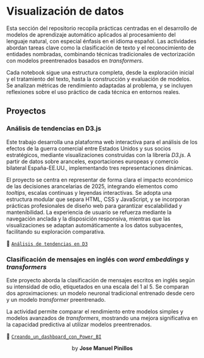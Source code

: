 # Visualización de datos

Esta sección del repositorio recopila prácticas centradas en el desarrollo de modelos de aprendizaje automático aplicados al procesamiento del lenguaje natural, con especial énfasis en el idioma español. Las actividades abordan tareas clave como la clasificación de texto y el reconocimiento de entidades nombradas, combinando técnicas tradicionales de vectorización con modelos preentrenados basados en *transformers*.

Cada notebook sigue una estructura completa, desde la exploración inicial y el tratamiento del texto, hasta la construcción y evaluación de modelos. Se analizan métricas de rendimiento adaptadas al problema, y se incluyen reflexiones sobre el uso práctico de cada técnica en entornos reales.



## Proyectos

### Análisis de tendencias en D3.js

Este trabajo desarrolla una plataforma web interactiva para el análisis de los efectos de la guerra comercial entre Estados Unidos y sus socios estratégicos, mediante visualizaciones construidas con la librería *D3.js*. A partir de datos sobre aranceles, exportaciones europeas y comercio bilateral España-EE.UU., implementando tres representaciones dinámicas.

El proyecto se centra en representar de forma clara el impacto económico de las decisiones arancelarias de 2025, integrando elementos como *tooltips*, escalas continuas y leyendas interactivas. Se adopta una estructura modular que separa HTML, CSS y JavaScript, y se incorporan prácticas profesionales de diseño web para garantizar escalabilidad y mantenibilidad. La experiencia de usuario se refuerza mediante la navegación anclada y la disposición responsiva, mientras que las visualizaciones se adaptan automáticamente a los datos subyacentes, facilitando su exploración comparativa.

🔗 [`Análisis de tendencias en D3`](1-Análisis_de_tendencias_en_D3)



### Clasificación de mensajes en inglés con *word embeddings* y *transformers*

Este proyecto aborda la clasificación de mensajes escritos en inglés según su intensidad de odio, etiquetados en una escala del 1 al 5. Se comparan dos aproximaciones: un modelo neuronal tradicional entrenado desde cero y un modelo *transformer* preentrenado.

La actividad permite comparar el rendimiento entre modelos simples y modelos avanzados de *transformers*, mostrando una mejora significativa en la capacidad predictiva al utilizar modelos preentrenados.

🔗 [`Creando_un_dashboard_con_Power_BI`](2-Creando_un_dashboard_con_Power_BI)



<center>by <strong>Jose Manuel Pinillos</strong></center>
